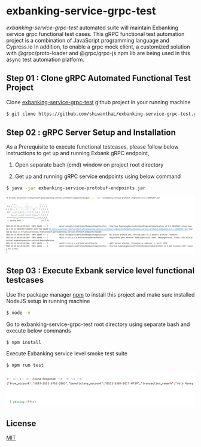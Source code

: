# exbanking-service-grpc-test
*exbanking-service-grpc-test* automated suite will maintain Exbanking service grpc functional test cases. This gRPC functional test automation project is a combination of JavaScript programming language and Cypress.io In addition, to enable a grpc mock  client, a customized solution with @grpc/proto-loader and @grpc/grpc-js npm lib are being used in this async test automation platform.

## Step 01 : Clone gRPC Automated Functional Test Project
Clone [exbanking-service-grpc-test](https://github.com/shiwanthaL/exbanking-service-grpc-test) github project in your running machine
```bash
$ git clone https://github.com/shiwanthaL/exbanking-service-grpc-test.git
```

## Step 02 : gRPC Server Setup and Installation
As a Prerequisite to execute functional testcases, please follow below instructions to get up and running Exbank gRPC endpoint,

1. Open separate bach (cmd) window on project root directory

2. Get up and running gRPC service endpoints using below command
```bash
$ java -jar exbanking-service-protobuf-endpoints.jar
```
![img.png](cypress/support/img.png)

## Step 03 : Execute Exbank service level functional testcases

Use the package manager [npm](https://www.npmjs.com/) to install this project and make sure installed NodeJS setup in running machine
```bash
$ node -v
```
Go to exbanking-service-grpc-test root directory using separate bash and execute below commands
```bash
$ npm install
```
Execute Exbanking service level smoke test suite
```bash
$ npm run test
```
![img.png](cypress/support/img-result.png)


## License
[MIT](https://choosealicense.com/licenses/mit/)
